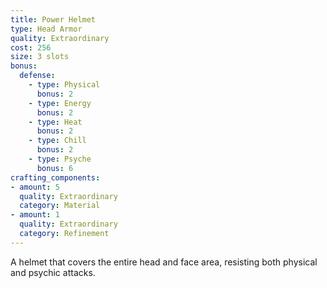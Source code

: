 ```yaml
---
title: Power Helmet
type: Head Armor
quality: Extraordinary
cost: 256
size: 3 slots
bonus:
  defense:
    - type: Physical
      bonus: 2
    - type: Energy
      bonus: 2
    - type: Heat
      bonus: 2
    - type: Chill
      bonus: 2
    - type: Psyche
      bonus: 6
crafting_components:
- amount: 5
  quality: Extraordinary
  category: Material
- amount: 1
  quality: Extraordinary
  category: Refinement
---
```

A helmet that covers the entire head and face area, resisting both physical and psychic attacks.